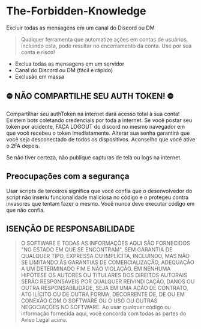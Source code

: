 # The-Forbidden-Knowledge
Excluir todas as mensagens em um canal do Discord ou DM

> Qualquer ferramenta que automatize ações em contas de usuários, incluindo esta, pode resultar no encerramento da conta.
> Use por sua conta e risco!

- Exclua todas as mensagens em um servidor
- Canal do Discord ou DM (fácil e rápido)
- Exclusão em massa

## ⛔️ NÃO COMPARTILHE SEU AUTH TOKEN! ⛔️ ##
Compartilhar seu authToken na internet dará acesso total à sua conta! Existem bots coletando credenciais por toda a internet. Se você postar seu token por acidente, FAÇA LOGOUT do discord no mesmo navegador em que você recebeu o token imediatamente. Alterar sua senha garantirá que você seja desconectado de todos os dispositivos. Aconselho que você ative o 2FA depois.

Se não tiver certeza, não publique capturas de tela ou logs na internet.

## Preocupações com a segurança
Usar scripts de terceiros significa que você confia que o desenvolvedor do script não inseriu funcionalidade maliciosa no código e o protegeu contra invasores que tentam fazer o mesmo. Você nunca deve executar código em que não confia.

## ISENÇÃO DE RESPONSABILIDADE ##
> O SOFTWARE E TODAS AS INFORMAÇÕES AQUI SÃO FORNECIDOS "NO ESTADO EM QUE SE ENCONTRAM", SEM GARANTIA DE QUALQUER TIPO, EXPRESSA OU IMPLÍCITA, INCLUINDO, MAS NÃO SE LIMITANDO ÀS GARANTIAS DE COMERCIALIZAÇÃO, ADEQUAÇÃO A UM DETERMINADO FIM E NÃO VIOLAÇÃO. EM NENHUMA HIPÓTESE OS AUTORES OU TITULARES DOS DIREITOS AUTORAIS SERÃO RESPONSÁVEIS POR QUALQUER REIVINDICAÇÃO, DANOS OU OUTRA RESPONSABILIDADE, SEJA EM UMA AÇÃO DE CONTRATO, ATO ILÍCITO OU DE OUTRA FORMA, DECORRENTE DE, DE OU EM CONEXÃO COM O SOFTWARE OU O USO OU OUTRAS NEGOCIAÇÕES NO SOFTWARE.
> Ao usar qualquer código ou informação fornecida aqui, você concorda com todas as partes do Aviso Legal acima.
